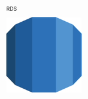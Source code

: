 RDS 

<img src="https://github.com/vaibhavkapase1302/AWS-Services/blob/main/RDS/RDS%20Logo.png" width="200" height="200" alt="AWS RDS Logo">

